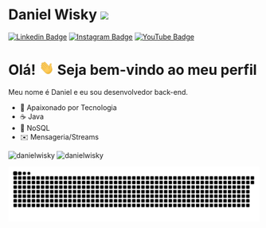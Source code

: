 # Daniel Wisky <img src="https://emojis.slackmojis.com/emojis/images/1531849430/4246/blob-sunglasses.gif" width="30"/> 

[![Linkedin Badge](https://img.shields.io/badge/LinkedIn-0077B5?style=for-the-badge&logo=linkedin&logoColor=white)](https://www.linkedin.com/in/danielwisky/)
[![Instagram Badge](https://img.shields.io/badge/Instagram-E4405F?style=for-the-badge&logo=instagram&logoColor=white)](https://www.instagram.com/danielwisky/)
[![YouTube Badge](https://img.shields.io/badge/YouTube-FF0000?style=for-the-badge&logo=youtube&logoColor=white)](https://www.youtube.com/c/DanielWisky/)

# Olá! <img  src="https://raw.githubusercontent.com/ABSphreak/ABSphreak/master/gifs/Hi.gif" width="30" /> Seja bem-vindo ao meu perfil

Meu nome é Daniel e eu sou desenvolvedor back-end.

- :blue_heart: Apaixonado por Tecnologia
- :coffee: Java
- :green_heart: NoSQL
- :envelope: Mensageria/Streams

<div>
  <img height="180em" src="https://github-readme-stats.vercel.app/api?username=danielwisky&show_icons=true&count_private=true&locale=pt-BR" alt="danielwisky" />
  <img height="180em" src="https://github-readme-stats.vercel.app/api/top-langs/?username=danielwisky&layout=compact&langs_count=7&count_private=true&locale=pt-BR" alt="danielwisky" />
</div>

![Snake animation](https://github.com/danielwisky/danielwisky/blob/output/github-contribution-grid-snake.svg)
